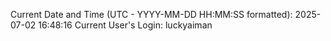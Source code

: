 Current Date and Time (UTC - YYYY-MM-DD HH:MM:SS formatted): 2025-07-02 16:48:16
Current User's Login: luckyaiman
